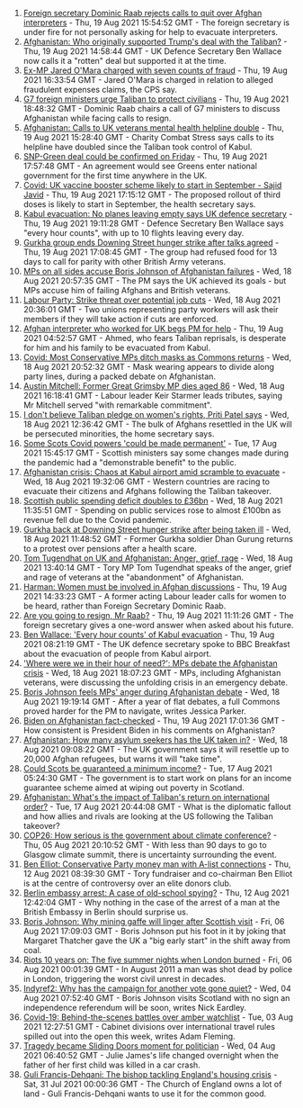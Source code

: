 1. [Foreign secretary Dominic Raab rejects calls to quit over Afghan interpreters](https://www.bbc.co.uk/news/uk-58265160) - Thu, 19 Aug 2021 15:54:52 GMT - The foreign secretary is under fire for not personally asking for help to evacuate interpreters.
2. [Afghanistan: Who originally supported Trump's deal with the Taliban?](https://www.bbc.co.uk/news/58271943) - Thu, 19 Aug 2021 14:58:44 GMT - UK Defence Secretary Ben Wallace now calls it a "rotten" deal but supported it at the time.
3. [Ex-MP Jared O'Mara charged with seven counts of fraud](https://www.bbc.co.uk/news/uk-england-south-yorkshire-58272878) - Thu, 19 Aug 2021 16:33:54 GMT - Jared O'Mara is charged in relation to alleged fraudulent expenses claims, the CPS say.
4. [G7 foreign ministers urge Taliban to protect civilians](https://www.bbc.co.uk/news/uk-politics-58275064) - Thu, 19 Aug 2021 18:48:32 GMT - Dominic Raab chairs a call of G7 ministers to discuss Afghanistan while facing calls to resign.
5. [Afghanistan: Calls to UK veterans mental health helpline double](https://www.bbc.co.uk/news/uk-politics-58271247) - Thu, 19 Aug 2021 15:28:40 GMT - Charity Combat Stress says calls to its helpline have doubled since the Taliban took control of Kabul.
6. [SNP-Green deal could be confirmed on Friday](https://www.bbc.co.uk/news/uk-scotland-scotland-politics-58272209) - Thu, 19 Aug 2021 17:57:48 GMT - An agreement would see Greens enter national government for the first time anywhere in the UK.
7. [Covid: UK vaccine booster scheme likely to start in September - Sajid Javid](https://www.bbc.co.uk/news/uk-58271911) - Thu, 19 Aug 2021 17:15:12 GMT - The proposed rollout of third doses is likely to start in September, the health secretary says.
8. [Kabul evacuation: No planes leaving empty says UK defence secretary](https://www.bbc.co.uk/news/uk-58266555) - Thu, 19 Aug 2021 19:11:28 GMT - Defence Secretary Ben Wallace says "every hour counts", with up to 10 flights leaving every day.
9. [Gurkha group ends Downing Street hunger strike after talks agreed](https://www.bbc.co.uk/news/uk-england-hampshire-58274264) - Thu, 19 Aug 2021 17:08:45 GMT - The group had refused food for 13 days to call for parity with other British Army veterans.
10. [MPs on all sides accuse Boris Johnson of Afghanistan failures](https://www.bbc.co.uk/news/uk-politics-58254794) - Wed, 18 Aug 2021 20:57:35 GMT - The PM says the UK achieved its goals - but MPs accuse him of failing Afghans and British veterans.
11. [Labour Party: Strike threat over potential job cuts](https://www.bbc.co.uk/news/uk-politics-58263728) - Wed, 18 Aug 2021 20:36:01 GMT - Two unions representing party workers will ask their members if they will take action if cuts are enforced.
12. [Afghan interpreter who worked for UK begs PM for help](https://www.bbc.co.uk/news/uk-58264397) - Thu, 19 Aug 2021 04:52:57 GMT - Ahmed, who fears Taliban reprisals, is desperate for him and his family to be evacuated from Kabul.
13. [Covid: Most Conservative MPs ditch masks as Commons returns](https://www.bbc.co.uk/news/uk-politics-58259604) - Wed, 18 Aug 2021 20:52:32 GMT - Mask wearing appears to divide along party lines, during a packed debate on Afghanistan.
14. [Austin Mitchell: Former Great Grimsby MP dies aged 86](https://www.bbc.co.uk/news/uk-england-humber-58257189) - Wed, 18 Aug 2021 16:18:41 GMT - Labour leader Keir Starmer leads tributes, saying Mr Mitchell served "with remarkable commitment".
15. [I don't believe Taliban pledge on women's rights, Priti Patel says](https://www.bbc.co.uk/news/uk-58250211) - Wed, 18 Aug 2021 12:36:42 GMT - The bulk of Afghans resettled in the UK will be persecuted minorities, the home secretary says.
16. [Some Scots Covid powers 'could be made permanent'](https://www.bbc.co.uk/news/uk-scotland-scotland-politics-58244323) - Tue, 17 Aug 2021 15:45:17 GMT - Scottish ministers say some changes made during the pandemic had a "demonstrable benefit" to the public.
17. [Afghanistan crisis: Chaos at Kabul airport amid scramble to evacuate](https://www.bbc.co.uk/news/world-europe-58256696) - Wed, 18 Aug 2021 19:32:06 GMT - Western countries are racing to evacuate their citizens and Afghans following the Taliban takeover.
18. [Scottish public spending deficit doubles to £36bn](https://www.bbc.co.uk/news/uk-scotland-58256028) - Wed, 18 Aug 2021 11:35:51 GMT - Spending on public services rose to almost £100bn as revenue fell due to the Covid pandemic.
19. [Gurkha back at Downing Street hunger strike after being taken ill](https://www.bbc.co.uk/news/uk-england-hampshire-58254634) - Wed, 18 Aug 2021 11:48:52 GMT - Former Gurkha soldier Dhan Gurung returns to a protest over pensions after a health scare.
20. [Tom Tugendhat on UK and Afghanistan: Anger, grief, rage](https://www.bbc.co.uk/news/uk-politics-58259509) - Wed, 18 Aug 2021 13:40:14 GMT - Tory MP Tom Tugendhat speaks of the anger, grief and rage of veterans at the "abandonment" of Afghanistan.
21. [Harman: Women must be involved in Afghan discussions](https://www.bbc.co.uk/news/uk-politics-58272971) - Thu, 19 Aug 2021 14:33:23 GMT - A former acting Labour leader calls for women to be heard, rather than Foreign Secretary Dominic Raab.
22. [Are you going to resign, Mr Raab?](https://www.bbc.co.uk/news/uk-politics-58270377) - Thu, 19 Aug 2021 11:11:26 GMT - The foreign secretary gives a one-word answer when asked about his future.
23. [Ben Wallace: 'Every hour counts' of Kabul evacuation](https://www.bbc.co.uk/news/uk-politics-58267754) - Thu, 19 Aug 2021 08:21:19 GMT - The UK defence secretary spoke to BBC Breakfast about the evacuation of people from Kabul airport.
24. ['Where were we in their hour of need?': MPs debate the Afghanistan crisis](https://www.bbc.co.uk/news/uk-politics-58257781) - Wed, 18 Aug 2021 18:07:23 GMT - MPs, including Afghanistan veterans, were discussing the unfolding crisis in an emergency debate.
25. [Boris Johnson feels MPs' anger during Afghanistan debate](https://www.bbc.co.uk/news/uk-politics-58256616) - Wed, 18 Aug 2021 19:19:14 GMT - After a year of flat debates, a full Commons proved harder for the PM to navigate, writes Jessica Parker.
26. [Biden on Afghanistan fact-checked](https://www.bbc.co.uk/news/58243158) - Thu, 19 Aug 2021 17:01:36 GMT - How consistent is President Biden in his comments on Afghanistan?
27. [Afghanistan: How many asylum seekers has the UK taken in?](https://www.bbc.co.uk/news/uk-58245684) - Wed, 18 Aug 2021 09:08:22 GMT - The UK government says it will resettle up to 20,000 Afghan refugees, but warns it will "take time".
28. [Could Scots be guaranteed a minimum income?](https://www.bbc.co.uk/news/uk-scotland-scotland-politics-58230375) - Tue, 17 Aug 2021 05:24:30 GMT - The government is to start work on plans for an income guarantee scheme aimed at wiping out poverty in Scotland.
29. [Afghanistan: What's the impact of Taliban's return on international order?](https://www.bbc.co.uk/news/world-us-canada-58248864) - Tue, 17 Aug 2021 20:44:08 GMT - What is the diplomatic fallout and how allies and rivals are looking at the US following the Taliban takeover?
30. [COP26: How serious is the government about climate conference?](https://www.bbc.co.uk/news/uk-politics-58107010) - Thu, 05 Aug 2021 20:10:52 GMT - With less than 90 days to go to Glasgow climate summit, there is uncertainty surrounding the event.
31. [Ben Elliot: Conservative Party money man with A-list connections](https://www.bbc.co.uk/news/uk-politics-58100884) - Thu, 12 Aug 2021 08:39:30 GMT - Tory fundraiser and co-chairman Ben Elliot is at the centre of controversy over an elite donors club.
32. [Berlin embassy arrest: A case of old-school spying?](https://www.bbc.co.uk/news/uk-58185957) - Thu, 12 Aug 2021 12:42:04 GMT - Why nothing in the case of the arrest of a man at the British Embassy in Berlin should surprise us.
33. [Boris Johnson: Why mining gaffe will linger after Scottish visit](https://www.bbc.co.uk/news/uk-scotland-58117514) - Fri, 06 Aug 2021 17:09:03 GMT - Boris Johnson put his foot in it by joking that Margaret Thatcher gave the UK a "big early start" in the shift away from coal.
34. [Riots 10 years on: The five summer nights when London burned](https://www.bbc.co.uk/news/uk-england-london-58058031) - Fri, 06 Aug 2021 00:01:39 GMT - In August 2011 a man was shot dead by police in London, triggering the worst civil unrest in decades.
35. [Indyref2: Why has the campaign for another vote gone quiet?](https://www.bbc.co.uk/news/uk-politics-58079551) - Wed, 04 Aug 2021 07:52:40 GMT - Boris Johnson visits Scotland with no sign an independence referendum will be soon, writes Nick Eardley.
36. [Covid-19: Behind-the-scenes battles over amber watchlist](https://www.bbc.co.uk/news/uk-politics-58072985) - Tue, 03 Aug 2021 12:27:51 GMT - Cabinet divisions over international travel rules spilled out into the open this week, writes Adam Fleming.
37. [Tragedy became Sliding Doors moment for politician](https://www.bbc.co.uk/news/uk-wales-politics-58058218) - Wed, 04 Aug 2021 06:40:52 GMT - Julie James's life changed overnight when the father of her first child was killed in a car crash.
38. [Guli Francis-Dehqani: The bishop tackling England's housing crisis](https://www.bbc.co.uk/news/uk-politics-57985577) - Sat, 31 Jul 2021 00:00:36 GMT - The Church of England owns a lot of land - Guli Francis-Dehqani wants to use it for the common good.
